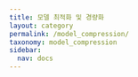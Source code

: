 ```yaml
---
title: 모델 최적화 및 경량화
layout: category
permalink: /model_compression/
taxonomy: model_compression
sidebar:
  nav: docs
---
```

